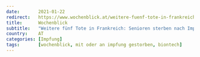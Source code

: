 ```yaml
---
date:       2021-01-22
redirect:   https://www.wochenblick.at/weitere-fuenf-tote-in-frankreich-senioren-sterben-nach-impfungen/
title:      Wochenblick
subtitle:   "Weitere fünf Tote in Frankreich: Senioren sterben nach Impfungen"
country:    AT
categories: [Impfung]
tags:       [wochenblick, mit oder an impfung gestorben, biontech]
---
```

